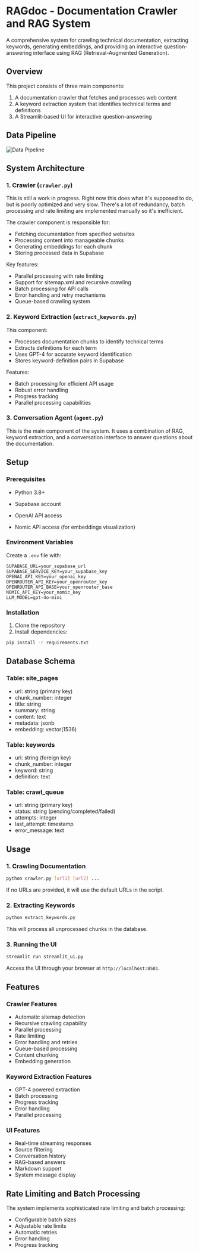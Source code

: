 # RAGdoc - Documentation Crawler and RAG System

A comprehensive system for crawling technical documentation, extracting keywords, generating embeddings, and providing an interactive question-answering interface using RAG (Retrieval-Augmented Generation).

## Overview

This project consists of three main components:
1. A documentation crawler that fetches and processes web content
2. A keyword extraction system that identifies technical terms and definitions
3. A Streamlit-based UI for interactive question-answering

## Data Pipeline

![Data Pipeline](docs/data_pipeline.png)

## System Architecture

### 1. Crawler (`crawler.py`)
This is still a work in progress. Right now this does what it's supposed to do, but is poorly optimized and very slow. There's a lot of redundancy, batch processing and rate limiting are implemented manually so it's inefficient.

The crawler component is responsible for:
- Fetching documentation from specified websites
- Processing content into manageable chunks
- Generating embeddings for each chunk
- Storing processed data in Supabase

Key features:
- Parallel processing with rate limiting
- Support for sitemap.xml and recursive crawling
- Batch processing for API calls
- Error handling and retry mechanisms
- Queue-based crawling system

### 2. Keyword Extraction (`extract_keywords.py`)
This component:
- Processes documentation chunks to identify technical terms
- Extracts definitions for each term
- Uses GPT-4 for accurate keyword identification
- Stores keyword-definition pairs in Supabase

Features:
- Batch processing for efficient API usage
- Robust error handling
- Progress tracking
- Parallel processing capabilities

### 3. Conversation Agent (`agent.py`)
This is the main component of the system. It uses a combination of RAG, keyword extraction, and a conversation interface to answer questions about the documentation.

## Setup

### Prerequisites
- Python 3.8+

- Supabase account
- OpenAI API access
- Nomic API access (for embeddings visualization)

### Environment Variables
Create a `.env` file with:
```env
SUPABASE_URL=your_supabase_url
SUPABASE_SERVICE_KEY=your_supabase_key
OPENAI_API_KEY=your_openai_key
OPENROUTER_API_KEY=your_openrouter_key
OPENROUTER_API_BASE=your_openrouter_base
NOMIC_API_KEY=your_nomic_key
LLM_MODEL=gpt-4o-mini
```

### Installation
1. Clone the repository
2. Install dependencies:
```bash
pip install -r requirements.txt
```

## Database Schema

### Table: site_pages
- url: string (primary key)
- chunk_number: integer
- title: string
- summary: string
- content: text
- metadata: jsonb
- embedding: vector(1536)

### Table: keywords
- url: string (foreign key)
- chunk_number: integer
- keyword: string
- definition: text

### Table: crawl_queue
- url: string (primary key)
- status: string (pending/completed/failed)
- attempts: integer
- last_attempt: timestamp
- error_message: text

## Usage

### 1. Crawling Documentation
```bash
python crawler.py [url1] [url2] ...
```
If no URLs are provided, it will use the default URLs in the script.

### 2. Extracting Keywords
```bash
python extract_keywords.py
```
This will process all unprocessed chunks in the database.

### 3. Running the UI
```bash
streamlit run streamlit_ui.py
```
Access the UI through your browser at `http://localhost:8501`.

## Features

### Crawler Features
- Automatic sitemap detection
- Recursive crawling capability
- Parallel processing
- Rate limiting
- Error handling and retries
- Queue-based processing
- Content chunking
- Embedding generation

### Keyword Extraction Features
- GPT-4 powered extraction
- Batch processing
- Progress tracking
- Error handling
- Parallel processing

### UI Features
- Real-time streaming responses
- Source filtering
- Conversation history
- RAG-based answers
- Markdown support
- System message display

## Rate Limiting and Batch Processing

The system implements sophisticated rate limiting and batch processing:
- Configurable batch sizes
- Adjustable rate limits
- Automatic retries
- Error handling
- Progress tracking
